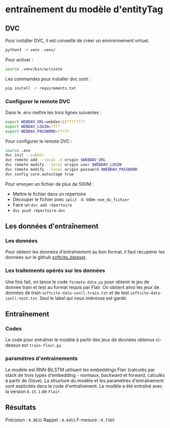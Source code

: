 # entraînement du modèle d'entityTag

## DVC

Pour installer DVC, il est conseillé de créer un environnement virtuel.

```bash
python3 -m venv .venv/
```

Pour activer :

```bash
source .venv/bin/activate
```

Les commandes pour installer dvc sont :

```bash
pip install -r requirements.txt
```

### Configurer le remote DVC

Dans le .env mettre les trois lignes suivantes :

```bash
export WEBDAV_URL=webdav://????????
export WEBDAV_LOGIN=????
export WEBDAV_PASSWORD=?????
```

Pour configurer le remote DVC :

```bash
source .env
dvc init --subdir
dvc remote add --local -d origin $WEBDAV_URL
dvc remote modify --local origin user $WEBDAV_LOGIN
dvc remote modify --local origin password $WEBDAV_PASSWORD
dvc config core.autostage true
```

Pour envoyer un fichier de plus de 500M :

- Mettre le fichier dans un répertoire
- Découper le fichier avec `split -b 500m nom_du_fichier`
- Faire un `dvc add répertoire`
- `dvc push répertoire.dvc`

## Les données d'entraînement

### Les données

Pour obtenir les données d'entraînement au bon format, il faut récupérer les données sur le github [softcite_dataset](https://github.com/softcite/softcite_dataset_v2/tree/master/json).

### Les traitements opérés sur les données

Une fois fait, on lance le code `formate-data.py` pour obtenir le jeu de donnée train et test au format requis par Flair. On obtient ainsi les jeux de données de train `softcite-data-conll-train.txt` et de test `softcite-data-conll-test.txt`.
Seul le label qui nous intéresse est gardé.

## Entraînement

### Codes

Le code pour entraîner le modèle à partir des jeux de données obtenus ci-dessus est `train-flair.py`. 

### paramètres d'entrainements

Le modèle est RNN-BiLSTM utilisant les embeddings Flair (calculés par stack de trois types d'embedding - normaux, backward et forward, calculés à partir de Glove). La structure du modèle et les paramètres d'entraînement sont explicités dans le code d'entraînement. Le modèle a été entraîné avec la version `0.15.1` de `Flair`.

## Résultats

Précision : `0.8631`
Rappel : `0.6453`
F-mesure : `0.7385`
